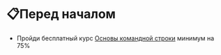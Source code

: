 # 📋Перед началом

- Пройди бесплатный курс [Основы командной строки](https://ru.hexlet.io/courses/cli-basics) минимум на 75%
